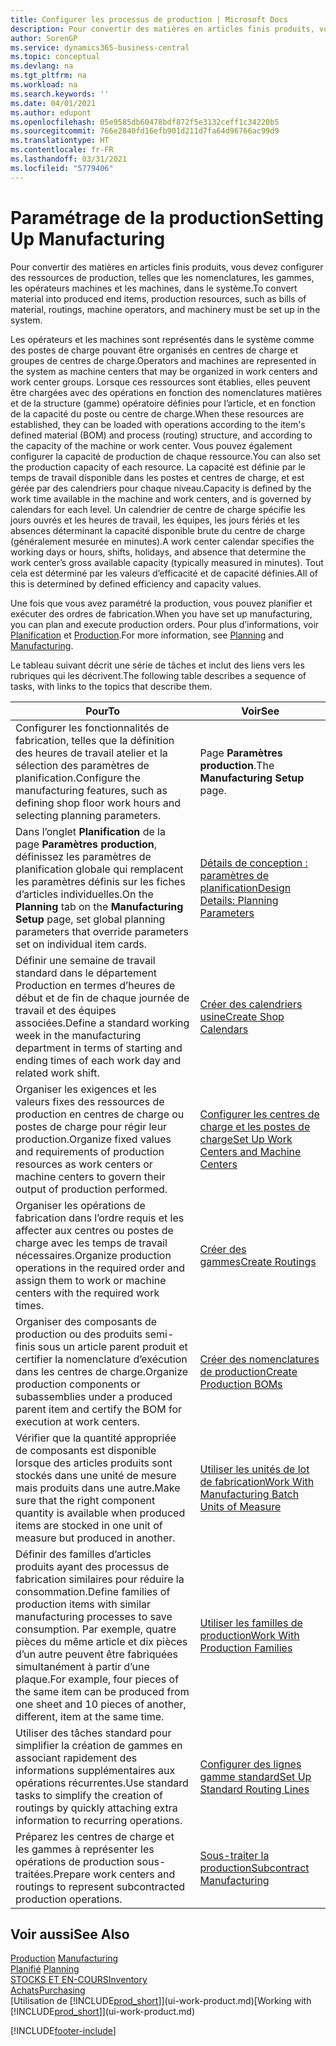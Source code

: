 ```yaml
---
title: Configurer les processus de production | Microsoft Docs
description: Pour convertir des matières en articles finis produits, vous devez configurer des ressources de production, telles que les nomenclatures, les gammes, les opérateurs machines et les machines, dans le système.
author: SorenGP
ms.service: dynamics365-business-central
ms.topic: conceptual
ms.devlang: na
ms.tgt_pltfrm: na
ms.workload: na
ms.search.keywords: ''
ms.date: 04/01/2021
ms.author: edupont
ms.openlocfilehash: 05e9585db60478bdf872f5e3132ceff1c34220b5
ms.sourcegitcommit: 766e2840fd16efb901d211d7fa64d96766ac99d9
ms.translationtype: HT
ms.contentlocale: fr-FR
ms.lasthandoff: 03/31/2021
ms.locfileid: "5779406"
---
```

# <a name="setting-up-manufacturing"></a><span data-ttu-id="c4279-103">Paramétrage de la production</span><span class="sxs-lookup"><span data-stu-id="c4279-103">Setting Up Manufacturing</span></span>
<span data-ttu-id="c4279-104">Pour convertir des matières en articles finis produits, vous devez configurer des ressources de production, telles que les nomenclatures, les gammes, les opérateurs machines et les machines, dans le système.</span><span class="sxs-lookup"><span data-stu-id="c4279-104">To convert material into produced end items, production resources, such as bills of material, routings, machine operators, and machinery must be set up in the system.</span></span>

<span data-ttu-id="c4279-105">Les opérateurs et les machines sont représentés dans le système comme des postes de charge pouvant être organisés en centres de charge et groupes de centres de charge.</span><span class="sxs-lookup"><span data-stu-id="c4279-105">Operators and machines are represented in the system as machine centers that may be organized in work centers and work center groups.</span></span> <span data-ttu-id="c4279-106">Lorsque ces ressources sont établies, elles peuvent être chargées avec des opérations en fonction des nomenclatures matières et de la structure (gamme) opératoire définies pour l’article, et en fonction de la capacité du poste ou centre de charge.</span><span class="sxs-lookup"><span data-stu-id="c4279-106">When these resources are established, they can be loaded with operations according to the item's defined material (BOM) and process (routing) structure, and according to the capacity of the machine or work center.</span></span> <span data-ttu-id="c4279-107">Vous pouvez également configurer la capacité de production de chaque ressource.</span><span class="sxs-lookup"><span data-stu-id="c4279-107">You can also set the production capacity of each resource.</span></span> <span data-ttu-id="c4279-108">La capacité est définie par le temps de travail disponible dans les postes et centres de charge, et est gérée par des calendriers pour chaque niveau.</span><span class="sxs-lookup"><span data-stu-id="c4279-108">Capacity is defined by the work time available in the machine and work centers, and is governed by calendars for each level.</span></span> <span data-ttu-id="c4279-109">Un calendrier de centre de charge spécifie les jours ouvrés et les heures de travail, les équipes, les jours fériés et les absences déterminant la capacité disponible brute du centre de charge (généralement mesurée en minutes).</span><span class="sxs-lookup"><span data-stu-id="c4279-109">A work center calendar specifies the working days or hours, shifts, holidays, and absence that determine the work center’s gross available capacity (typically measured in minutes).</span></span> <span data-ttu-id="c4279-110">Tout cela est déterminé par les valeurs d’efficacité et de capacité définies.</span><span class="sxs-lookup"><span data-stu-id="c4279-110">All of this is determined by defined efficiency and capacity values.</span></span>  

<span data-ttu-id="c4279-111">Une fois que vous avez paramétré la production, vous pouvez planifier et exécuter des ordres de fabrication.</span><span class="sxs-lookup"><span data-stu-id="c4279-111">When you have set up manufacturing, you can plan and execute production orders.</span></span> <span data-ttu-id="c4279-112">Pour plus d’informations, voir [Planification](production-planning.md) et [Production](production-manage-manufacturing.md).</span><span class="sxs-lookup"><span data-stu-id="c4279-112">For more information, see [Planning](production-planning.md) and [Manufacturing](production-manage-manufacturing.md).</span></span>  



 <span data-ttu-id="c4279-113">Le tableau suivant décrit une série de tâches et inclut des liens vers les rubriques qui les décrivent.</span><span class="sxs-lookup"><span data-stu-id="c4279-113">The following table describes a sequence of tasks, with links to the topics that describe them.</span></span>   

|<span data-ttu-id="c4279-114">**Pour**</span><span class="sxs-lookup"><span data-stu-id="c4279-114">**To**</span></span>|<span data-ttu-id="c4279-115">**Voir**</span><span class="sxs-lookup"><span data-stu-id="c4279-115">**See**</span></span>|  
|------------|-------------|  
|<span data-ttu-id="c4279-116">Configurer les fonctionnalités de fabrication, telles que la définition des heures de travail atelier et la sélection des paramètres de planification.</span><span class="sxs-lookup"><span data-stu-id="c4279-116">Configure the manufacturing features, such as defining shop floor work hours and selecting planning parameters.</span></span>|<span data-ttu-id="c4279-117">Page **Paramètres production**.</span><span class="sxs-lookup"><span data-stu-id="c4279-117">The **Manufacturing Setup** page.</span></span>|
|<span data-ttu-id="c4279-118">Dans l’onglet **Planification** de la page **Paramètres production**, définissez les paramètres de planification globale qui remplacent les paramètres définis sur les fiches d’articles individuelles.</span><span class="sxs-lookup"><span data-stu-id="c4279-118">On the **Planning** tab on the **Manufacturing Setup** page, set global planning parameters that override parameters set on individual item cards.</span></span>|[<span data-ttu-id="c4279-119">Détails de conception : paramètres de planification</span><span class="sxs-lookup"><span data-stu-id="c4279-119">Design Details: Planning Parameters</span></span>](design-details-planning-parameters.md)|
|<span data-ttu-id="c4279-120">Définir une semaine de travail standard dans le département Production en termes d’heures de début et de fin de chaque journée de travail et des équipes associées.</span><span class="sxs-lookup"><span data-stu-id="c4279-120">Define a standard working week in the manufacturing department in terms of starting and ending times of each work day and related work shift.</span></span>|[<span data-ttu-id="c4279-121">Créer des calendriers usine</span><span class="sxs-lookup"><span data-stu-id="c4279-121">Create Shop Calendars</span></span>](production-how-to-create-work-center-calendars.md)|  
|<span data-ttu-id="c4279-122">Organiser les exigences et les valeurs fixes des ressources de production en centres de charge ou postes de charge pour régir leur production.</span><span class="sxs-lookup"><span data-stu-id="c4279-122">Organize fixed values and requirements of production resources as work centers or machine centers to govern their output of production performed.</span></span>|[<span data-ttu-id="c4279-123">Configurer les centres de charge et les postes de charge</span><span class="sxs-lookup"><span data-stu-id="c4279-123">Set Up Work Centers and Machine Centers</span></span>](production-how-to-set-up-work-and-machine-centers.md)|
|<span data-ttu-id="c4279-124">Organiser les opérations de fabrication dans l’ordre requis et les affecter aux centres ou postes de charge avec les temps de travail nécessaires.</span><span class="sxs-lookup"><span data-stu-id="c4279-124">Organize production operations in the required order and assign them to work or machine centers with the required work times.</span></span>|[<span data-ttu-id="c4279-125">Créer des gammes</span><span class="sxs-lookup"><span data-stu-id="c4279-125">Create Routings</span></span>](production-how-to-create-routings.md)|
|<span data-ttu-id="c4279-126">Organiser des composants de production ou des produits semi-finis sous un article parent produit et certifier la nomenclature d’exécution dans les centres de charge.</span><span class="sxs-lookup"><span data-stu-id="c4279-126">Organize production components or subassemblies under a produced parent item and certify the BOM for execution at work centers.</span></span>|[<span data-ttu-id="c4279-127">Créer des nomenclatures de production</span><span class="sxs-lookup"><span data-stu-id="c4279-127">Create Production BOMs</span></span>](production-how-to-create-production-boms.md)|
|<span data-ttu-id="c4279-128">Vérifier que la quantité appropriée de composants est disponible lorsque des articles produits sont stockés dans une unité de mesure mais produits dans une autre.</span><span class="sxs-lookup"><span data-stu-id="c4279-128">Make sure that the right component quantity is available when produced items are stocked in one unit of measure but produced in another.</span></span>|[<span data-ttu-id="c4279-129">Utiliser les unités de lot de fabrication</span><span class="sxs-lookup"><span data-stu-id="c4279-129">Work With Manufacturing Batch Units of Measure</span></span>](production-how-to-use-the-manufacturing-batch-unit-of-measure.md)|  
|<span data-ttu-id="c4279-130">Définir des familles d’articles produits ayant des processus de fabrication similaires pour réduire la consommation.</span><span class="sxs-lookup"><span data-stu-id="c4279-130">Define families of production items with similar manufacturing processes to save consumption.</span></span> <span data-ttu-id="c4279-131">Par exemple, quatre pièces du même article et dix pièces d’un autre peuvent être fabriquées simultanément à partir d’une plaque.</span><span class="sxs-lookup"><span data-stu-id="c4279-131">For example, four pieces of the same item can be produced from one sheet and 10 pieces of another, different, item at the same time.</span></span>|[<span data-ttu-id="c4279-132">Utiliser les familles de production</span><span class="sxs-lookup"><span data-stu-id="c4279-132">Work With Production Families</span></span>](production-how-work-family.md)|
|<span data-ttu-id="c4279-133">Utiliser des tâches standard pour simplifier la création de gammes en associant rapidement des informations supplémentaires aux opérations récurrentes.</span><span class="sxs-lookup"><span data-stu-id="c4279-133">Use standard tasks to simplify the creation of routings by quickly attaching extra information to recurring operations.</span></span>|[<span data-ttu-id="c4279-134">Configurer des lignes gamme standard</span><span class="sxs-lookup"><span data-stu-id="c4279-134">Set Up Standard Routing Lines</span></span>](production-how-set-up-standard-routing-lines.md)|  
|<span data-ttu-id="c4279-135">Préparez les centres de charge et les gammes à représenter les opérations de production sous-traitées.</span><span class="sxs-lookup"><span data-stu-id="c4279-135">Prepare work centers and routings to represent subcontracted production operations.</span></span>|[<span data-ttu-id="c4279-136">Sous-traiter la production</span><span class="sxs-lookup"><span data-stu-id="c4279-136">Subcontract Manufacturing</span></span>](production-how-to-subcontract-manufacturing.md)|  

## <a name="see-also"></a><span data-ttu-id="c4279-137">Voir aussi</span><span class="sxs-lookup"><span data-stu-id="c4279-137">See Also</span></span>
<span data-ttu-id="c4279-138">[Production](production-manage-manufacturing.md)  </span><span class="sxs-lookup"><span data-stu-id="c4279-138">[Manufacturing](production-manage-manufacturing.md)  </span></span>  
<span data-ttu-id="c4279-139">[Planifié](production-planning.md) </span><span class="sxs-lookup"><span data-stu-id="c4279-139">[Planning](production-planning.md) </span></span>  
[<span data-ttu-id="c4279-140">STOCKS ET EN-COURS</span><span class="sxs-lookup"><span data-stu-id="c4279-140">Inventory</span></span>](inventory-manage-inventory.md)  
[<span data-ttu-id="c4279-141">Achats</span><span class="sxs-lookup"><span data-stu-id="c4279-141">Purchasing</span></span>](purchasing-manage-purchasing.md)  
<span data-ttu-id="c4279-142">[Utilisation de [!INCLUDE[prod_short](includes/prod_short.md)]](ui-work-product.md)</span><span class="sxs-lookup"><span data-stu-id="c4279-142">[Working with [!INCLUDE[prod_short](includes/prod_short.md)]](ui-work-product.md)</span></span>


[!INCLUDE[footer-include](includes/footer-banner.md)]